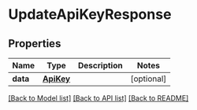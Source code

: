 # UpdateApiKeyResponse


## Properties
Name | Type | Description | Notes
------------ | ------------- | ------------- | -------------
**data** | [**ApiKey**](ApiKey.md) |  | [optional] 

[[Back to Model list]](../README.md#documentation-for-models) [[Back to API list]](../README.md#documentation-for-api-endpoints) [[Back to README]](../README.md)


